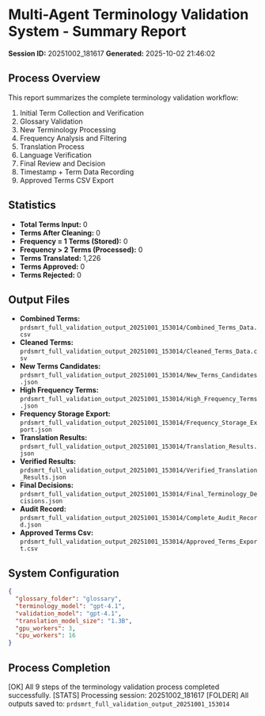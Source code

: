# Multi-Agent Terminology Validation System - Summary Report

**Session ID:** 20251002_181617
**Generated:** 2025-10-02 21:46:02

## Process Overview

This report summarizes the complete terminology validation workflow:
1. Initial Term Collection and Verification
2. Glossary Validation
3. New Terminology Processing
4. Frequency Analysis and Filtering
5. Translation Process
6. Language Verification
7. Final Review and Decision
8. Timestamp + Term Data Recording
9. Approved Terms CSV Export

## Statistics

- **Total Terms Input:** 0
- **Terms After Cleaning:** 0
- **Frequency = 1 Terms (Stored):** 0
- **Frequency > 2 Terms (Processed):** 0
- **Terms Translated:** 1,226
- **Terms Approved:** 0
- **Terms Rejected:** 0

## Output Files

- **Combined Terms:** `prdsmrt_full_validation_output_20251001_153014/Combined_Terms_Data.csv`
- **Cleaned Terms:** `prdsmrt_full_validation_output_20251001_153014/Cleaned_Terms_Data.csv`
- **New Terms Candidates:** `prdsmrt_full_validation_output_20251001_153014/New_Terms_Candidates.json`
- **High Frequency Terms:** `prdsmrt_full_validation_output_20251001_153014/High_Frequency_Terms.json`
- **Frequency Storage Export:** `prdsmrt_full_validation_output_20251001_153014/Frequency_Storage_Export.json`
- **Translation Results:** `prdsmrt_full_validation_output_20251001_153014/Translation_Results.json`
- **Verified Results:** `prdsmrt_full_validation_output_20251001_153014/Verified_Translation_Results.json`
- **Final Decisions:** `prdsmrt_full_validation_output_20251001_153014/Final_Terminology_Decisions.json`
- **Audit Record:** `prdsmrt_full_validation_output_20251001_153014/Complete_Audit_Record.json`
- **Approved Terms Csv:** `prdsmrt_full_validation_output_20251001_153014/Approved_Terms_Export.csv`

## System Configuration

```json
{
  "glossary_folder": "glossary",
  "terminology_model": "gpt-4.1",
  "validation_model": "gpt-4.1",
  "translation_model_size": "1.3B",
  "gpu_workers": 3,
  "cpu_workers": 16
}
```

## Process Completion

[OK] All 9 steps of the terminology validation process completed successfully.
[STATS] Processing session: 20251002_181617
[FOLDER] All outputs saved to: `prdsmrt_full_validation_output_20251001_153014`
